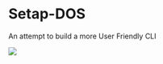 # Setap-DOS
An attempt to build a more User Friendly CLI

<img src=https://img.shields.io/github/v/release/setapdede/Setap-DOS?include_prereleases>
